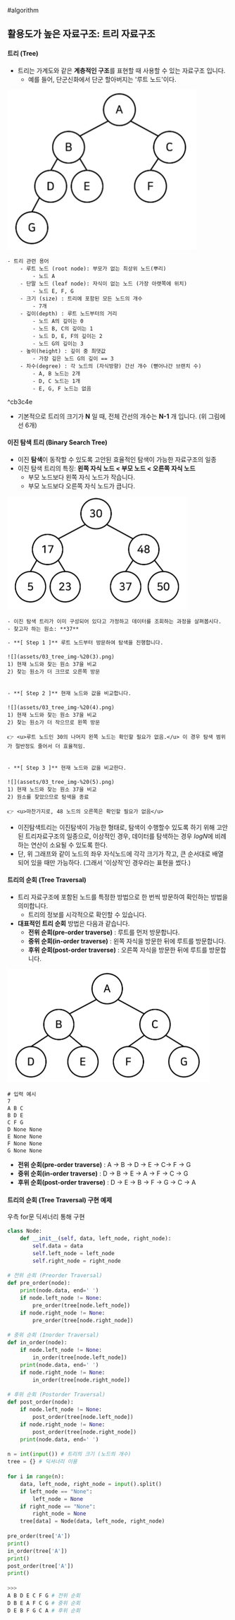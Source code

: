 #algorithm 

## 활용도가 높은 자료구조: 트리 자료구조 

#### 트리 (Tree)
- 트리는 가계도와 같은 **계층적인 구조**를 표현할 때 사용할 수 있는 자료구조 입니다. 
	- 예를 들어, 단군신화에서 단군 할아버지는 '루트 노드'이다.

![](assets/03_tree_img-%20(1).png)

```ad-important
- 트리 관련 용어 
	- 루트 노드 (root node): 부모가 없는 최상위 노드(뿌리)
		- 노드 A
	- 단말 노드 (leaf node): 자식이 없는 노드 (가장 아랫쪽에 위치) 
		- 노드 E, F, G
	- 크기 (size) : 트리에 포함된 모든 노드의 개수
		- 7개
	- 깊이(depth) : 루트 노드부터의 거리
		- 노드 A의 깊이는 0
		- 노드 B, C의 깊이는 1
		- 노드 D, E, F의 깊이는 2
		- 노드 G의 깊이는 3
	- 높이(height) : 깊이 중 최댓값
		- 가장 깊은 노드 G의 깊이 == 3
	- 차수(degree) : 각 노드의 (자식방향) 간선 개수 (뻗어나간 브랜치 수)
		- A, B 노드는 2개
		- D, C 노드는 1개
		- E, G, F 노드는 없음
```

^cb3c4e

- 기본적으로 트리의 크기가 **N** 일 때, 전체 간선의 개수는 **N-1** 개 입니다. (위 그림에선 6개) 

#### 이진 탐색 트리 (Binary Search Tree)
- 이진 **탐색**이 동작할 수 있도록 고안된 효율적인 탐색이 가능한 자료구조의 일종
- 이진 탐색 트리의 특징: **왼쪽 자식 노드 < 부모 노드 < 오른쪽 자식 노드**
	- 부모 노드보다 왼쪽 자식 노드가 작습니다.
	- 부모 노드보다 오른쪽 자식 노드가 큽니다. 

![](assets/03_tree_img-%20(2).png)

```ad-question
- 이진 탐색 트리가 이미 구성되어 있다고 가정하고 데이터를 조회하는 과정을 살펴봅시다. 
- 찾고자 하는 원소: **37**
```

```ad-tip
- **[ Step 1 ]** 루트 노드부터 방문하여 탐색을 진행합니다. 

![](assets/03_tree_img-%20(3).png)
1) 현재 노드와 찾는 원소 37을 비교
2) 찾는 원소가 더 크므로 오른쪽 방문


- **[ Step 2 ]** 현재 노드와 값을 비교합니다. 

![](assets/03_tree_img-%20(4).png)
1) 현재 노드와 찾는 원소 37을 비교
2) 찾는 원소가 더 작으므로 왼쪽 방문

👉 <u>루트 노드인 30의 나머지 왼쪽 노드는 확인할 필요가 없음.</u> 이 경우 탐색 범위가 절반정도 줄어서 더 효율적임.


- **[ Step 3 ]** 현재 노드와 값을 비교한다. 

![](assets/03_tree_img-%20(5).png)
1) 현재 노드와 찾는 원소 37을 비교
2) 원소를 찾았으므로 탐색을 종료

👉 <u>마찬가지로, 48 노드의 오른쪽은 확인할 필요가 없음</u>
```

- 이진탐색트리는 이진탐색이 가능한 형태로, 탐색이 수행할수 있도록 하기 위해 고안된 트리자료구조의 일종으로, 이상적인 경우, 데이터를 탐색하는 경우 $logN$에 비례하는 연산이 소요될 수 있도록 한다. 
- 단, 위 그래프와 같이 노드의 좌우 자식노드에 각각 크기가 작고, 큰 순서대로 배열되어 있을 때만 가능하다. (그래서 '이상적'인 경우라는 표현을 썼다.)


#### 트리의 순회 (Tree Traversal)
- 트리 자료구조에 포함된 노드를 특정한 방법으로 한 번씩 방문하여 확인하는 방법을 의미합니다. 
	- 트리의 정보를 시각적으로 확인할 수 있습니다. 
- **대표적인 트리 순회** 방법은 다음과 같습니다. 
	- **전위 순회(pre-order traverse)** : 루트를 먼저 방문합니다. 
	- **중위 순회(in-order traverse)** : 왼쪽 자식을 방문한 뒤에 루트를 방문합니다.
	- **후위 순회(post-order traverse)** : 오른쪽 자식을 방문한 뒤에 루트를 방문합니다. 

 ![](assets/03_tree_img-%20(6).png)
```
# 입력 예시
7
A B C
B D E
C F G
D None None
E None None
F None None
G None None
```

- **전위 순회(pre-order traverse)** : A → B → D → E → C→ F → G
- **중위 순회(in-order traverse)** : D → B → E → A → F → C → G
- **후위 순회(post-order traverse)** : D → E → B → F → G → C → A

#### 트리의 순회 (Tree Traversal) 구현 예제
우측 for문 딕셔너리 통해 구현 

```python
class Node:
	def __init__(self, data, left_node, right_node):
		self.data = data
		self.left_node = left_node
		self.right_node = right_node

# 전위 순회 (Preorder Traversal)
def pre_order(node):
	print(node.data, end=' ')
	if node.left_node != None:
		pre_order(tree[node.left_node])
	if node.right_node != None:
		pre_order(tree[node.right_node])

# 중위 순회 (Inorder Traversal)
def in_order(node):
	if node.left_node != None:
		in_order(tree[node.left_node])
	print(node.data, end=' ')
	if node.right_node != None:
		in_order(tree[node.right_node])

# 후위 순회 (Postorder Traversal)
def post_order(node):
	if node.left_node != None:
		post_order(tree[node.left_node])
	if node.right_node != None:
		post_order(tree[node.right_node])
	print(node.data, end=' ')

n = int(input()) # 트리의 크기 (노드의 개수)
tree = {} # 딕셔너리 이용

for i in range(n):
	data, left_node, right_node = input().split()
	if left_node == "None":
		left_node = None
	if right_node == "None":
		right_node = None
	tree[data] = Node(data, left_node, right_node)

pre_order(tree['A'])
print()
in_order(tree['A'])
print()
post_order(tree['A'])
print()
 
>>> 
A B D E C F G # 전위 순회
D B E A F C G # 중위 순회
D E B F G C A # 후위 순회
```